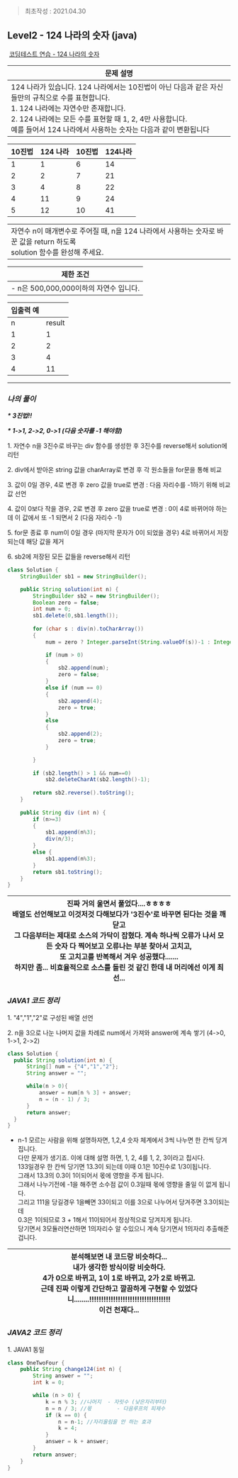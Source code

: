 > 최초작성 : 2021.04.30

## ******Level2 - 124 나라의 숫자**** (java)**

 [코딩테스트 연습 - 124 나라의 숫자](https://programmers.co.kr/learn/courses/30/lessons/12899)

| **문제 설명** |
| --- |
| 124 나라가 있습니다. 124 나라에서는 10진법이 아닌 다음과 같은 자신들만의 규칙으로 수를 표현합니다.<br>1.  124 나라에는 자연수만 존재합니다.<br>2.  124 나라에는 모든 수를 표현할 때 1, 2, 4만 사용합니다.<br>예를 들어서 124 나라에서 사용하는 숫자는 다음과 같이 변환됩니다 |

| **10진법** | **124 나라** | **10진법** | **124나라** |
| --- | --- | --- | --- |
| 1 | 1 | 6 | 14 |
| 2 | 2 | 7 | 21 |
| 3 | 4 | 8 | 22 |
| 4 | 11 | 9 | 24 |
| 5 | 12 | 10 | 41 |

||
| --- |
| 자연수 n이 매개변수로 주어질 때, n을 124 나라에서 사용하는 숫자로 바꾼 값을 return 하도록<br>solution 함수를 완성해 주세요.|

| **제한 조건** |
| --- |
|   -   n은 500,000,000이하의 자연수 입니다.   |

| **​입출력 예**    |  |
| --- | --- |
| n | result |
| 1 | 1 |
| 2 | 2 |
| 3 | 4 |
| 4 | 11 |

---

### _**나의 풀이**_

**_\* 3진법!!_**

**_\* 1->1, 2->2, 0->1 (다음 숫자를 -1 해야함)_**

1\. 자연수 n을 3진수로 바꾸는 div 함수를 생성한 후 3진수를 reverse해서 solution에 리턴

2\. div에서 받아온 string 값을 charArray로 변경 후 각 원소들을 for문을 통해 비교

3\. 값이 0일 경우, 4로 변경 후 zero 값을 true로 변경 : 다음 자리수를 -1하기 위해 비교값 선언

4\. 값이 0보다 작을 경우, 2로 변경 후 zero 값을 true로 변경 : 0이 4로 바뀌어야 하는데 이 값에서 또 -1 되면서 2 (다음 자리수 -1)

5\. for문 종료 후 num이 0일 경우 (마지막 문자가 0이 되었을 경우) 4로 바뀌어서 저장되는데 해당 값을 제거

6\. sb2에 저장된 모든 값들을 reverse해서 리턴

```java
class Solution {
	StringBuilder sb1 = new StringBuilder();

	public String solution(int n) {
		StringBuilder sb2 = new StringBuilder();
		Boolean zero = false;
		int num = 0;
		sb1.delete(0,sb1.length());
		
		for (char s : div(n).toCharArray())
		{
			num = zero ? Integer.parseInt(String.valueOf(s))-1 : Integer.parseInt(String.valueOf(s));

			if (num > 0)
			{
				sb2.append(num);
				zero = false;
			}
			else if (num == 0)
			{						
				sb2.append(4);
				zero = true;
			}
			else
			{
				sb2.append(2);
				zero = true;
			}

		}
		
		if (sb2.length() > 1 && num==0)
			sb2.deleteCharAt(sb2.length()-1);
		
		return sb2.reverse().toString();
	}
	
	public String div (int n) {
		if (n>=3)
		{
			sb1.append(n%3);
			div(n/3);
		}
		else {
			sb1.append(n%3);
		}
		return sb1.toString();
	}
}
```

<center>

| 진짜 거의 울면서 풀었다....ㅎㅎㅎㅎ<br>배열도 선언해보고 이것저것 다해보다가 '3진수'로 바꾸면 된다는 것을 깨닫고<br>그 다음부터는 제대로 소스의 가닥이 잡혔다.   계속 하나씩 오류가 나서 모든 숫자 다 찍어보고 오류나는 부분 찾아서 고치고,<br>또 고치고를 반복해서 겨우 성공했다.......<br>하지만 좀... 비효율적으로 소스를 돌린 것 같긴 한데 내 머리에선 이게 최선... |
| :---: |

</center>

### _**JAVA1 코드 정리**_

1\. "4","1","2"로 구성된 배열 선언

2\. n을 3으로 나눈 나머지 값을 차례로 num에서 가져와 answer에 계속 쌓기 (4->0, 1->1, 2->2)

```java
class Solution {
  public String solution(int n) {
      String[] num = {"4","1","2"};
      String answer = "";

      while(n > 0){
          answer = num[n % 3] + answer;
          n = (n - 1) / 3;
      }
      return answer;
  }
}
```

* n-1 모르는 사람을 위해 설명하자면, 1,2,4 숫자 체계에서 3씩 나누면 한 칸씩 당겨집니다.<br>다만 문제가 생기죠. 이에 대해 설명 하면, 1, 2, 4를 1, 2, 3이라고 칩시다.<br>133일경우 한 칸씩 당기면 13.3이 되는데 이때 0.1은 10진수로 1/3이됩니다.<br>그래서 13.3의 0.3이 1이되어서 몫에 영향을 주게 됩니다.<br>그래서 나누기전에 -1을 해주면 소수점 값이 0.3일때 몫에 영향을 줄일 이 없게 됩니다.<br>그리고 111을 당길경우 1을빼면 33이되고 이를 3으로 나누어서 당겨주면 3.3이되는데<br>0.3은 1이되므로 3 + 1해서 11이되어서 정상적으로 당겨지게 됩니다.<br>당기면서 3모듈러연산하면 1의자리수 알 수있으니 계속 당기면서 1의자리 추출해준겁니다.

<center>

| 분석해보면 내 코드랑 비슷하다...<br>내가 생각한 방식이랑 비슷하다.<br>4가 0으로 바뀌고, 1이 1로 바뀌고, 2가 2로 바뀌고.<br>근데 진짜 이렇게 간단하고 깔끔하게 구현할 수 있었다니........!!!!!!!!!!!!!!!!!!!!!!!!!!!!!!!!!!   <br> 이건 천재다... |
| :---: |

</center>

### _**JAVA2 코드 정리**_

1\. JAVA1 동일

```java
class OneTwoFour {
    public String change124(int n) {
        String answer = "";
        int k = 0;

        while (n > 0) {
            k = n % 3; //나머지  - 자릿수 (낮은자리부터)
            n = n / 3; //몫        - 다음루프의 피제수
            if (k == 0) {
                n = n-1; //자리올림을 안 하는 효과
                k = 4;
            }
            answer = k + answer;
        }
        return answer;
    }
}
```
